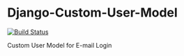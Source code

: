# Django-Custom-User-Model

[![Build Status](https://travis-ci.com/Rasel-Al-Mamun/Django-Custom-User-Model.svg?branch=main)](https://travis-ci.com/Rasel-Al-Mamun/Django-Custom-User-Model)

Custom User Model for E-mail Login

